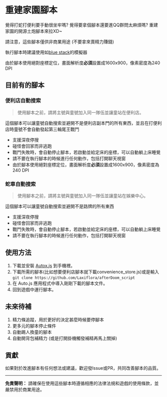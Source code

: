 # 重建家園腳本

覺得打蛇打便利要手動很坐牢嗎? 覺得要拿個腳本還要進QQ群問太麻煩嗎? 重建家園的開源土炮腳本來拉XD~

請注意，這些腳本僅供非商業用途 (不要拿來賣精力賺錢)

執行腳本時建議使用如[blue stack](https://www.bluestacks.com/tw/index.html)的模擬器

由於腳本使用絕對座標定位，畫面解析度**必須**設置成1600x900，像素密度為240 DPI


## 目前有的腳本

### 便利店自動搜索

> 使用腳本之前，請將主號與童號加入同一隊伍並讓童站在便利店。

這個腳本可以讓童號自動搜索並避開不是便利店副本門的所有東西，並且在打便利店時童號不會自動發起第三輪尾王戰鬥
- 支援深夜停搜
- 碰怪會回家而非逃跑
- 戰鬥失敗時，會自動停止腳本，若啟動並給定床的座標，可以自動躺上床睡覺
- 請不要在執行腳本的時候進行任何動作，包括打開聊天視窗
- 由於腳本使用絕對座標定位，畫面解析度**必須**設置成1600x900，像素密度為240 DPI

### 蛇車自動搜索

> 使用腳本之前，請將主號與童號加入同一隊伍並讓童站在娛樂中心。

這個腳本可以讓童號自動搜索並避開不是路牌的所有東西
- 支援深夜停搜
- 碰怪會回家而非逃跑
- 戰鬥失敗時，會自動停止腳本，若啟動並給定床的座標，可以自動躺上床睡覺
- 請不要在執行腳本的時候進行任何動作，包括打開聊天視窗

## 使用方法

1. 下載並安裝 [Autox.js](https://github.com/kkevsekk1/AutoX/releases) 到手機裡。
2. 下載所需的腳本(比如想要便利店腳本就下載convenience_store.js)或是輸入
```git clone https://github.com/Laxiflora/afterDoom_script```
3. 在 Auto.js 應用程式中導入剛剛下載的腳本文件。
4. 回到遊戲中運行腳本。


## 未來待補
1. 精力條追蹤，用於更好的決定甚麼時候要停腳本
2. 更多元的腳本停止條件
3. 自動踢人換童的腳本
4. 自動開背包補精力 (或是打開掛機觸發補精再馬上關掉)

## 貢獻

如果對於改進腳本有任何想法或建議，歡迎發Issue或PR，共同改善腳本的品質。

---

**免責聲明：** 請確保在使用這些腳本時遵循相應的法律法規和遊戲的使用條款，並嚴禁用於商業用途。